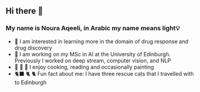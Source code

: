 ## Hi there 👋

### My name is Noura Aqeeli, in Arabic my name means light💡 

-  💊 I am interested in learning more in the domain of drug response and drug discovery 
-  🤖 I am working on my MSc in AI at the University of Edinburgh. Previously I worked on deep stream, computer vision, and NLP
-  🍲 📖 🎨 I enjoy cooking, reading and occasionally painting 
- 🐈‍⬛ 🐈 🐈 Fun fact about me: I have three rescue cats that I travelled with to Edinburgh

